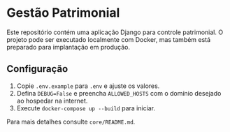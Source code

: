 # Gestão Patrimonial

Este repositório contém uma aplicação Django para controle patrimonial. O projeto pode ser executado localmente com Docker, mas também está preparado para implantação em produção.

## Configuração

1. Copie `.env.example` para `.env` e ajuste os valores.
2. Defina `DEBUG=False` e preencha `ALLOWED_HOSTS` com o domínio desejado ao hospedar na internet.
3. Execute `docker-compose up --build` para iniciar.

Para mais detalhes consulte `core/README.md`.
